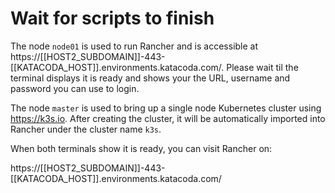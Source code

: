 # Wait for scripts to finish

The node `node01` is used to run Rancher and is accessible at https://[[HOST2_SUBDOMAIN]]-443-[[KATACODA_HOST]].environments.katacoda.com/. Please wait til the terminal displays it is ready and shows your the URL, username and password you can use to login.

The node `master` is used to bring up a single node Kubernetes cluster using https://k3s.io. After creating the cluster, it will be automatically imported into Rancher under the cluster name `k3s`.

When both terminals show it is ready, you can visit Rancher on:

https://[[HOST2_SUBDOMAIN]]-443-[[KATACODA_HOST]].environments.katacoda.com/
